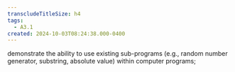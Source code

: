 ```yaml
---
transcludeTitleSize: h4
tags:
  - A3.1
created: 2024-10-03T08:24:38.000-0400
---
```

demonstrate the ability to use existing sub-programs (e.g., random number generator, substring, absolute value) within computer programs;